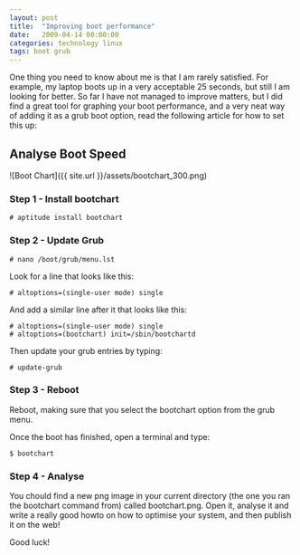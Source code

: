```yaml
---
layout: post
title:  "Improving boot performance"
date:   2009-04-14 00:00:00
categories: technology linux
tags: boot grub
---
```


One thing you need to know about me is that I am rarely satisfied.  For example, my laptop boots up in a very acceptable 25 seconds, but still I am looking for better.  So far I have not managed to improve matters, but I did find a great tool for graphing your boot performance, and a very neat way of adding it as a grub boot option, read the following article for how to set this up:

## Analyse Boot Speed

![Boot Chart]({{ site.url }}/assets/bootchart_300.png)

### Step 1 - Install bootchart

    # aptitude install bootchart

### Step 2 - Update Grub

    # nano /boot/grub/menu.lst

Look for a line that looks like this:

    # altoptions=(single-user mode) single

And add a similar line after it that looks like this:

    # altoptions=(single-user mode) single
    # altoptions=(bootchart) init=/sbin/bootchartd

Then update your grub entries by typing:

    # update-grub

### Step 3 - Reboot

Reboot, making sure that you select the bootchart option from the grub menu.

Once the boot has finished, open a terminal and type:

    $ bootchart

### Step 4 - Analyse

You chould find a new png image in your current directory (the one you ran the bootchart command from) called bootchart.png.  Open it, analyse it and write a really good howto on how to optimise your system, and then publish it on the web!

Good luck!

